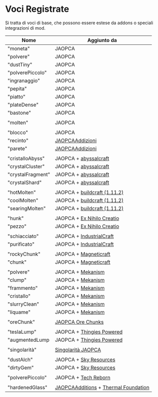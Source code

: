 # Voci Registrate

Si tratta di voci di base, che possono essere estese da addons o speciali integrazioni di mod.

| Nome              | Aggiunto da                                                                                                                                                       |
| ----------------- | ----------------------------------------------------------------------------------------------------------------------------------------------------------------- |
| "moneta"          | JAOPCA                                                                                                                                                            |
| "polvere"         | JAOPCA                                                                                                                                                            |
| "dustTiny"        | JAOPCA                                                                                                                                                            |
| "polverePiccolo"  | JAOPCA                                                                                                                                                            |
| "ingranaggio"     | JAOPCA                                                                                                                                                            |
| "pepita"          | JAOPCA                                                                                                                                                            |
| "piatto"          | JAOPCA                                                                                                                                                            |
| "plateDense"      | JAOPCA                                                                                                                                                            |
| "bastone"         | JAOPCA                                                                                                                                                            |
|                   |                                                                                                                                                                   |
| "molten"          | JAOPCA                                                                                                                                                            |
|                   |                                                                                                                                                                   |
| "blocco"          | JAOPCA                                                                                                                                                            |
| "recinto"         | [JAOPCAAddizioni](https://minecraft.curseforge.com/projects/jaopcaadditions)                                                                                      |
| "parete"          | [JAOPCAAddizioni](https://minecraft.curseforge.com/projects/jaopcaadditions)                                                                                      |
|                   |                                                                                                                                                                   |
| "cristalloAbyss"  | JAOPCA + [abyssalcraft](https://minecraft.curseforge.com/projects/abyssalcraft)                                                                                   |
| "crystalCluster"  | JAOPCA + [abyssalcraft](https://minecraft.curseforge.com/projects/abyssalcraft)                                                                                   |
| "crystalFragment" | JAOPCA + [abyssalcraft](https://minecraft.curseforge.com/projects/abyssalcraft)                                                                                   |
| "crystalShard"    | JAOPCA + [abyssalcraft](https://minecraft.curseforge.com/projects/abyssalcraft)                                                                                   |
|                   |                                                                                                                                                                   |
| "hotMolten"       | JAOPCA + [buildcraft (1.11.2)](https://minecraft.curseforge.com/projects/buildcraft)                                                                              |
| "coolMolten"      | JAOPCA + [buildcraft (1.11.2)](https://minecraft.curseforge.com/projects/buildcraft)                                                                              |
| "searingMolten"   | JAOPCA + [buildcraft (1.11.2)](https://minecraft.curseforge.com/projects/buildcraft)                                                                              |
|                   |                                                                                                                                                                   |
| "hunk"            | JAOPCA + [Ex Nihilo Creatio](https://minecraft.curseforge.com/projects/ex-nihilo-creatio)                                                                         |
| "pezzo"           | JAOPCA + [Ex Nihilo Creatio](https://minecraft.curseforge.com/projects/ex-nihilo-creatio)                                                                         |
|                   |                                                                                                                                                                   |
| "schiacciato"     | JAOPCA + [IndustrialCraft](https://minecraft.curseforge.com/projects/industrial-craft)                                                                            |
| "purificato"      | JAOPCA + [IndustrialCraft](https://minecraft.curseforge.com/projects/industrial-craft)                                                                            |
|                   |                                                                                                                                                                   |
| "rockyChunk"      | JAOPCA + [Magneticraft](https://minecraft.curseforge.com/projects/magneticraft)                                                                                   |
| "chunk"           | JAOPCA + [Magneticraft](https://minecraft.curseforge.com/projects/magneticraft)                                                                                   |
|                   |                                                                                                                                                                   |
| "polvere"         | JAOPCA + [Mekanism](https://minecraft.curseforge.com/projects/mekanism)                                                                                           |
| "clump"           | JAOPCA + [Mekanism](https://minecraft.curseforge.com/projects/mekanism)                                                                                           |
| "frammento"       | JAOPCA + [Mekanism](https://minecraft.curseforge.com/projects/mekanism)                                                                                           |
| "cristallo"       | JAOPCA + [Mekanism](https://minecraft.curseforge.com/projects/mekanism)                                                                                           |
| "slurryClean"     | JAOPCA + [Mekanism](https://minecraft.curseforge.com/projects/mekanism)                                                                                           |
| "liquame"         | JAOPCA + [Mekanism](https://minecraft.curseforge.com/projects/mekanism)                                                                                           |
|                   |                                                                                                                                                                   |
| "oreChunk"        | [JAOPCA Ore Chunks](https://minecraft.curseforge.com/projects/aobd-ore-chunks)                                                                                    |
|                   |                                                                                                                                                                   |
| "teslaLump"       | JAOPCA + [Thingies Powered](https://minecraft.curseforge.com/projects/powered-thingies)                                                                           |
| "augmentedLump    | JAOPCA + [Thingies Powered](https://minecraft.curseforge.com/projects/powered-thingies)                                                                           |
|                   |                                                                                                                                                                   |
| "singolarità"     | [Singolarità JAOPCA](https://minecraft.curseforge.com/projects/jaopcasingularities)                                                                               |
|                   |                                                                                                                                                                   |
| "dustAlch"        | JAOPCA + [Sky Resources](https://minecraft.curseforge.com/projects/sky-resources)                                                                                 |
| "dirtyGem"        | JAOPCA + [Sky Resources](https://minecraft.curseforge.com/projects/sky-resources)                                                                                 |
|                   |                                                                                                                                                                   |
| "polverePiccolo"  | JAOPCA + [Tech Reborn](https://minecraft.curseforge.com/projects/techreborn)                                                                                      |
|                   |                                                                                                                                                                   |
| "hardenedGlass"   | [JAOPCAAdditions](https://minecraft.curseforge.com/projects/jaopcaadditions) + [Thermal Foundation](https://minecraft.curseforge.com/projects/thermal-foundation) |
